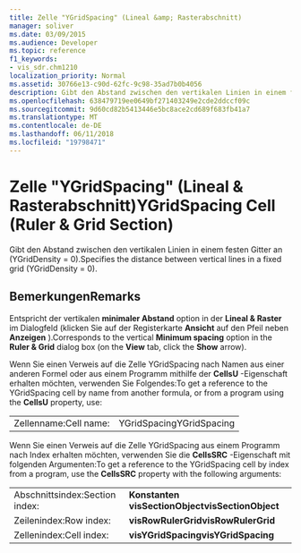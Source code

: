```yaml
---
title: Zelle "YGridSpacing" (Lineal &amp; Rasterabschnitt)
manager: soliver
ms.date: 03/09/2015
ms.audience: Developer
ms.topic: reference
f1_keywords:
- vis_sdr.chm1210
localization_priority: Normal
ms.assetid: 30766e13-c90d-62fc-9c98-35ad7b0b4056
description: Gibt den Abstand zwischen den vertikalen Linien in einem festen Gitter an (YGridDensity = 0).
ms.openlocfilehash: 638479719ee0649bf271403249e2cde2ddccf09c
ms.sourcegitcommit: 9d60cd82b5413446e5bc8ace2cd689f683fb41a7
ms.translationtype: MT
ms.contentlocale: de-DE
ms.lasthandoff: 06/11/2018
ms.locfileid: "19798471"
---
```

# <a name="ygridspacing-cell-ruler-amp-grid-section"></a><span data-ttu-id="9e3c9-103">Zelle "YGridSpacing" (Lineal &amp; Rasterabschnitt)</span><span class="sxs-lookup"><span data-stu-id="9e3c9-103">YGridSpacing Cell (Ruler &amp; Grid Section)</span></span>

<span data-ttu-id="9e3c9-104">Gibt den Abstand zwischen den vertikalen Linien in einem festen Gitter an (YGridDensity = 0).</span><span class="sxs-lookup"><span data-stu-id="9e3c9-104">Specifies the distance between vertical lines in a fixed grid (YGridDensity = 0).</span></span>
  
## <a name="remarks"></a><span data-ttu-id="9e3c9-105">Bemerkungen</span><span class="sxs-lookup"><span data-stu-id="9e3c9-105">Remarks</span></span>

<span data-ttu-id="9e3c9-106">Entspricht der vertikalen **minimaler Abstand** option in der **Lineal &amp; Raster** im Dialogfeld (klicken Sie auf der Registerkarte **Ansicht** auf den Pfeil neben **Anzeigen** ).</span><span class="sxs-lookup"><span data-stu-id="9e3c9-106">Corresponds to the vertical **Minimum spacing** option in the **Ruler &amp; Grid** dialog box (on the **View** tab, click the **Show** arrow).</span></span> 
  
<span data-ttu-id="9e3c9-107">Wenn Sie einen Verweis auf die Zelle YGridSpacing nach Namen aus einer anderen Formel oder aus einem Programm mithilfe der **CellsU** -Eigenschaft erhalten möchten, verwenden Sie Folgendes:</span><span class="sxs-lookup"><span data-stu-id="9e3c9-107">To get a reference to the YGridSpacing cell by name from another formula, or from a program using the **CellsU** property, use:</span></span> 
  
|||
|:-----|:-----|
|<span data-ttu-id="9e3c9-108">Zellenname:</span><span class="sxs-lookup"><span data-stu-id="9e3c9-108">Cell name:</span></span>  <br/> |<span data-ttu-id="9e3c9-109">YGridSpacing</span><span class="sxs-lookup"><span data-stu-id="9e3c9-109">YGridSpacing</span></span>  <br/> |
   
<span data-ttu-id="9e3c9-110">Wenn Sie einen Verweis auf die Zelle YGridSpacing aus einem Programm nach Index erhalten möchten, verwenden Sie die **CellsSRC** -Eigenschaft mit folgenden Argumenten:</span><span class="sxs-lookup"><span data-stu-id="9e3c9-110">To get a reference to the YGridSpacing cell by index from a program, use the **CellsSRC** property with the following arguments:</span></span> 
  
|||
|:-----|:-----|
|<span data-ttu-id="9e3c9-111">Abschnittsindex:</span><span class="sxs-lookup"><span data-stu-id="9e3c9-111">Section index:</span></span>  <br/> |<span data-ttu-id="9e3c9-112">**Konstanten visSectionObject**</span><span class="sxs-lookup"><span data-stu-id="9e3c9-112">**visSectionObject**</span></span> <br/> |
|<span data-ttu-id="9e3c9-113">Zeilenindex:</span><span class="sxs-lookup"><span data-stu-id="9e3c9-113">Row index:</span></span>  <br/> |<span data-ttu-id="9e3c9-114">**visRowRulerGrid**</span><span class="sxs-lookup"><span data-stu-id="9e3c9-114">**visRowRulerGrid**</span></span> <br/> |
|<span data-ttu-id="9e3c9-115">Zellenindex:</span><span class="sxs-lookup"><span data-stu-id="9e3c9-115">Cell index:</span></span>  <br/> |<span data-ttu-id="9e3c9-116">**visYGridSpacing**</span><span class="sxs-lookup"><span data-stu-id="9e3c9-116">**visYGridSpacing**</span></span> <br/> |
   

